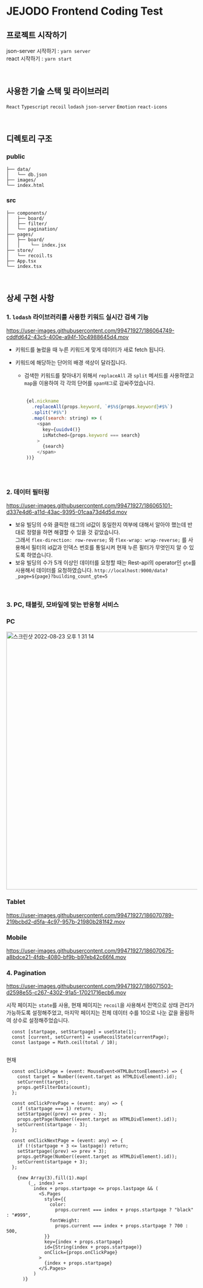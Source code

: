 # JEJODO Frontend Coding Test

## 프로젝트 시작하기
json-server 시작하기 : `yarn server`<br/>
react 시작하기 : `yarn start`

<br/>

## 사용한 기술 스택 및 라이브러리
`React` `Typescript` `recoil` `lodash`  `json-server` `Emotion` `react-icons`

<br/>

## 디렉토리 구조
### public

```
├── data/
│   └── db.json
├── images/
└── index.html

```

### src

```
├── components/
│   ├── board/
│   ├── filter/
│   └── pagination/
├── pages/
│   ├── board/
│   │    └── index.jsx
├── store/
│   └── recoil.ts
├── App.tsx
└── index.tsx

```

<br/>

## 상세 구현 사항


### 1. `lodash` 라이브러리를 사용한 키워드 실시간 검색 기능

https://user-images.githubusercontent.com/99471927/186064749-cddfd642-43c5-400e-a94f-10c4988645d4.mov

  - 키워드를 눌렀을 때 누른 키워드게 맞게 데이터가 새로 fetch 됩니다.
  - 키워드에 해당하는 단어의 배경 색상이 달라집니다. 
    - 검색한 키워드를 찾아내기 위해서 `replaceAll` 과 `split` 메서드를 사용하였고 `map`을 이용하여 각 각의 단어를 `span태그`로 감싸주었습니다. 
    <br/>
    
    ```javascript
        {el.nickname
          .replaceAll(props.keyword, `#$%${props.keyword}#$%`)
          .split("#$%")
          .map((search: string) => (
            <span
              key={uuidv4()}
              isMatched={props.keyword === search}
            >
              {search}
            </span>
        ))}
                    
       ```
  
<br/>

### 2. 데이터 필터링

https://user-images.githubusercontent.com/99471927/186065101-d337e4d6-a11d-43ac-9395-01caa73d4d5d.mov

- 보유 빌딩의 수와 클릭한 태그의 id값이 동일한지 여부에 대해서 알아야 했는데 반대로 정렬을 하면 해결할 수 있을 것 같았습니다. <br/>
   그래서 `flex-direction: row-reverse;` 와 `flex-wrap: wrap-reverse;` 를 사용해서 필터의 id값과 인덱스 번호를 통일시켜 현재 누른 필터가 무엇인지 알 수 있도록 하였습니다. 
- 보유 빌딩의 수가 5개 이상인 데이터를 요청할 때는 Rest-api의 operator인 `gte`를 사용해서 데이터를 요청하였습니다. 
`http://localhost:9000/data?_page=${page}?building_count_gte=5`


<br/>

### 3. PC, 태블릿, 모바일에 맞는 반응형 서비스 

### PC
<img width="678" alt="스크린샷 2022-08-23 오후 1 31 14" src="https://user-images.githubusercontent.com/99471927/186070258-dc6c1c1c-d331-406a-9649-892d34f69358.png">

### Tablet
https://user-images.githubusercontent.com/99471927/186070789-219bcbd2-d5fa-4c97-957b-21980b281f42.mov


### Mobile
https://user-images.githubusercontent.com/99471927/186070675-a8bdce21-4fdb-4080-bf9b-b97eb42c66f4.mov


### 4. Pagination

https://user-images.githubusercontent.com/99471927/186071503-d2598e55-c267-4302-91a5-17021716ecb6.mov

시작 페이지는 `state`를 사용, 현재 페이지는 `recoil`을 사용해서 전역으로 상태 관리가 가능하도록 설정해주었고, 마지막 페이지는 전체 데이터 수를 10으로 나눈 값을 올림하여 상수로 설정해주었습니다. 

```
  const [startpage, setStartpage] = useState(1);
  const [current, setCurrent] = useRecoilState(currentPage);
  const lastpage = Math.ceil(total / 10);
  
```
 
 현재 
 

```
  const onClickPage = (event: MouseEvent<HTMLButtonElement>) => {
    const target = Number((event.target as HTMLDivElement).id);
    setCurrent(target);
    props.getFilterData(count);
  };

  const onClickPrevPage = (event: any) => {
    if (startpage === 1) return;
    setStartpage((prev) => prev - 3);
    props.getPage(Number((event.target as HTMLDivElement).id));
    setCurrent(startpage - 3);
  };

  const onClickNextPage = (event: any) => {
    if (!(startpage + 3 <= lastpage)) return;
    setStartpage((prev) => prev + 3);
    props.getPage(Number((event.target as HTMLDivElement).id));
    setCurrent(startpage + 3);
  };

```


```
    {new Array(3).fill(1).map(
        (_, index) =>
          index + props.startpage <= props.lastpage && (
            <S.Pages
              style={{
                color:
                  props.current === index + props.startpage ? "black" : "#999",
                fontWeight:
                  props.current === index + props.startpage ? 700 : 500,
              }}
              key={index + props.startpage}
              id={String(index + props.startpage)}
              onClick={props.onClickPage}
            >
              {index + props.startpage}
            </S.Pages>
          )
      )}
      
   ```

